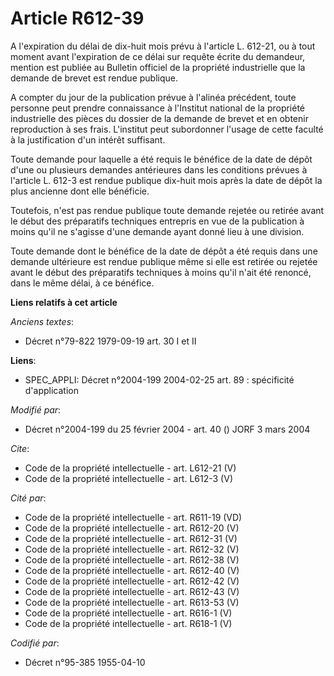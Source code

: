 # Article R612-39

A l'expiration du délai de dix-huit mois prévu à l'article L. 612-21, ou à tout moment avant l'expiration de ce délai sur
requête écrite du demandeur, mention est publiée au Bulletin officiel de la propriété industrielle que la demande de brevet
est rendue publique. 

A compter du jour de la publication prévue à l'alinéa précédent, toute personne peut prendre connaissance à l'Institut
national de la propriété industrielle des pièces du dossier de la demande de brevet et en obtenir reproduction à ses frais.
L'institut peut subordonner l'usage de cette faculté à la justification d'un intérêt suffisant. 

Toute demande pour laquelle a été requis le bénéfice de la date de dépôt d'une ou plusieurs demandes antérieures dans les
conditions prévues à l'article L. 612-3 est rendue publique dix-huit mois après la date de dépôt la plus ancienne dont elle
bénéficie. 

Toutefois, n'est pas rendue publique toute demande rejetée ou retirée avant le début des préparatifs techniques entrepris en
vue de la publication à moins qu'il ne s'agisse d'une demande ayant donné lieu à une division. 

Toute demande dont le bénéfice de la date de dépôt a été requis dans une demande ultérieure est rendue publique même si elle
est retirée ou rejetée avant le début des préparatifs techniques à moins qu'il n'ait été renoncé, dans le même délai, à ce
bénéfice.

**Liens relatifs à cet article**

_Anciens textes_:

  - Décret n°79-822 1979-09-19 art. 30 I et II

**Liens**:

  - SPEC_APPLI: Décret n°2004-199 2004-02-25 art. 89 : spécificité d'application

_Modifié par_:

  - Décret n°2004-199 du 25 février 2004 - art. 40 () JORF 3 mars 2004

_Cite_:

  - Code de la propriété intellectuelle - art. L612-21 (V)
  - Code de la propriété intellectuelle - art. L612-3 (V)

_Cité par_:

  - Code de la propriété intellectuelle - art. R611-19 (VD)
  - Code de la propriété intellectuelle - art. R612-20 (V)
  - Code de la propriété intellectuelle - art. R612-31 (V)
  - Code de la propriété intellectuelle - art. R612-32 (V)
  - Code de la propriété intellectuelle - art. R612-38 (V)
  - Code de la propriété intellectuelle - art. R612-40 (V)
  - Code de la propriété intellectuelle - art. R612-42 (V)
  - Code de la propriété intellectuelle - art. R612-43 (V)
  - Code de la propriété intellectuelle - art. R613-53 (V)
  - Code de la propriété intellectuelle - art. R616-1 (V)
  - Code de la propriété intellectuelle - art. R618-1 (V)

_Codifié par_:

  - Décret n°95-385 1955-04-10
